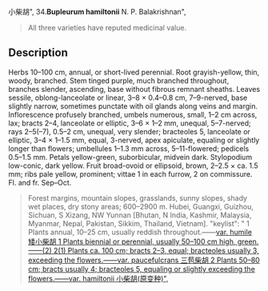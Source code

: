 小柴胡",
34.**Bupleurum hamiltonii** N. P. Balakrishnan",

> All three varieties have reputed medicinal value.

## Description
Herbs 10–100 cm, annual, or short-lived perennial. Root grayish-yellow, thin, woody, branched. Stem tinged purple, much branched throughout, branches slender, ascending, base without fibrous remnant sheaths. Leaves sessile, oblong-lanceolate or linear, 3–8 × 0.4–0.8 cm, 7–9-nerved, base slightly narrow, sometimes punctate with oil glands along veins and margin. Inflorescence profusely branched, umbels numerous, small, 1–2 cm across, lax; bracts 2–4, lanceolate or elliptic, 3–6 × 1–2 mm, unequal, 5–7-nerved; rays 2–5(–7), 0.5–2 cm, unequal, very slender; bracteoles 5, lanceolate or elliptic, 3–4 × 1–1.5 mm, equal, 3-nerved, apex apiculate, equaling or slightly longer than flowers; umbellules 1–1.3 mm across, 5–11-flowered; pedicels 0.5–1.5 mm. Petals yellow-green, suborbicular, midvein dark. Stylopodium low-conic, dark yellow. Fruit broad-ovoid or ellipsoid, brown, 2–2.5 × ca. 1.5 mm; ribs pale yellow, prominent; vittae 1 in each furrow, 2 on commissure. Fl. and fr. Sep–Oct.

> Forest margins, mountain slopes, grasslands, sunny slopes, shady wet places, dry stony areas; 600–2900 m. Hubei, Guangxi, Guizhou, Sichuan, S Xizang, NW Yunnan [Bhutan, N India, Kashmir, Malaysia, Myanmar, Nepal, Pakistan, Sikkim, Thailand, Vietnam].
  "keylist": "
1 Plants annual, 10–25 cm, usually reddish throughout.——<a href='/info/Bupleurum hamiltonii var. humile?t=foc'>var. humile 矮小柴胡
1 Plants biennial or perennial, usually 50–100 cm high, green.——(2)
2(1) Plants ca. 100 cm; bracts 2–3, equal; bracteoles usually 3, exceeding the flowers.——<a href='/info/Bupleurum hamiltonii var. paucefulcrans?t=foc'>var. paucefulcrans 三苞柴胡
2 Plants 50–80 cm; bracts usually 4; bracteoles 5, equaling or slightly exceeding the flowers.——<a href='/info/Bupleurum hamiltonii var. hamiltonii?t=foc'>var. hamiltonii 小柴胡(原变种)",
